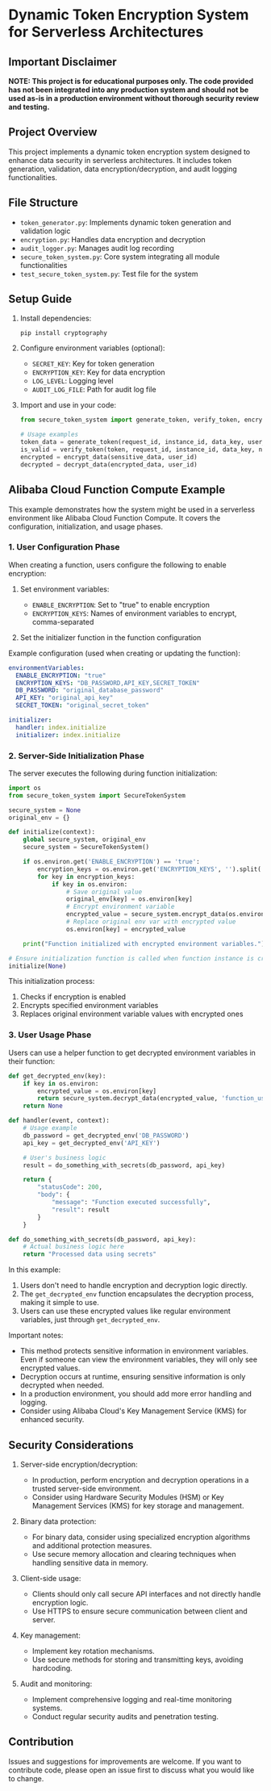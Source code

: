 # Dynamic Token Encryption System for Serverless Architectures

## Important Disclaimer

**NOTE: This project is for educational purposes only. The code provided has not been integrated into any production system and should not be used as-is in a production environment without thorough security review and testing.**

## Project Overview

This project implements a dynamic token encryption system designed to enhance data security in serverless architectures. It includes token generation, validation, data encryption/decryption, and audit logging functionalities.

## File Structure

- `token_generator.py`: Implements dynamic token generation and validation logic
- `encryption.py`: Handles data encryption and decryption
- `audit_logger.py`: Manages audit log recording
- `secure_token_system.py`: Core system integrating all module functionalities
- `test_secure_token_system.py`: Test file for the system

## Setup Guide

1. Install dependencies:
   ```
   pip install cryptography
   ```

2. Configure environment variables (optional):
   - `SECRET_KEY`: Key for token generation
   - `ENCRYPTION_KEY`: Key for data encryption
   - `LOG_LEVEL`: Logging level
   - `AUDIT_LOG_FILE`: Path for audit log file

3. Import and use in your code:
   ```python
   from secure_token_system import generate_token, verify_token, encrypt_data, decrypt_data

   # Usage examples
   token_data = generate_token(request_id, instance_id, data_key, user_id)
   is_valid = verify_token(token, request_id, instance_id, data_key, nonce, timestamp, user_id)
   encrypted = encrypt_data(sensitive_data, user_id)
   decrypted = decrypt_data(encrypted_data, user_id)
   ```

## Alibaba Cloud Function Compute Example

This example demonstrates how the system might be used in a serverless environment like Alibaba Cloud Function Compute. It covers the configuration, initialization, and usage phases.

### 1. User Configuration Phase

When creating a function, users configure the following to enable encryption:

1. Set environment variables:
   - `ENABLE_ENCRYPTION`: Set to "true" to enable encryption
   - `ENCRYPTION_KEYS`: Names of environment variables to encrypt, comma-separated

2. Set the initializer function in the function configuration

Example configuration (used when creating or updating the function):
```yaml
environmentVariables:
  ENABLE_ENCRYPTION: "true"
  ENCRYPTION_KEYS: "DB_PASSWORD,API_KEY,SECRET_TOKEN"
  DB_PASSWORD: "original_database_password"
  API_KEY: "original_api_key"
  SECRET_TOKEN: "original_secret_token"

initializer:
  handler: index.initialize
  initializer: index.initialize
```

### 2. Server-Side Initialization Phase

The server executes the following during function initialization:

```python
import os
from secure_token_system import SecureTokenSystem

secure_system = None
original_env = {}

def initialize(context):
    global secure_system, original_env
    secure_system = SecureTokenSystem()

    if os.environ.get('ENABLE_ENCRYPTION') == 'true':
        encryption_keys = os.environ.get('ENCRYPTION_KEYS', '').split(',')
        for key in encryption_keys:
            if key in os.environ:
                # Save original value
                original_env[key] = os.environ[key]
                # Encrypt environment variable
                encrypted_value = secure_system.encrypt_data(os.environ[key], 'server_admin')
                # Replace original env var with encrypted value
                os.environ[key] = encrypted_value

    print("Function initialized with encrypted environment variables.")

# Ensure initialization function is called when function instance is created
initialize(None)
```

This initialization process:
1. Checks if encryption is enabled
2. Encrypts specified environment variables
3. Replaces original environment variable values with encrypted ones

### 3. User Usage Phase

Users can use a helper function to get decrypted environment variables in their function:

```python
def get_decrypted_env(key):
    if key in os.environ:
        encrypted_value = os.environ[key]
        return secure_system.decrypt_data(encrypted_value, 'function_user')
    return None

def handler(event, context):
    # Usage example
    db_password = get_decrypted_env('DB_PASSWORD')
    api_key = get_decrypted_env('API_KEY')

    # User's business logic
    result = do_something_with_secrets(db_password, api_key)

    return {
        "statusCode": 200,
        "body": {
            "message": "Function executed successfully",
            "result": result
        }
    }

def do_something_with_secrets(db_password, api_key):
    # Actual business logic here
    return "Processed data using secrets"
```

In this example:

1. Users don't need to handle encryption and decryption logic directly.
2. The `get_decrypted_env` function encapsulates the decryption process, making it simple to use.
3. Users can use these encrypted values like regular environment variables, just through `get_decrypted_env`.

Important notes:
- This method protects sensitive information in environment variables. Even if someone can view the environment variables, they will only see encrypted values.
- Decryption occurs at runtime, ensuring sensitive information is only decrypted when needed.
- In a production environment, you should add more error handling and logging.
- Consider using Alibaba Cloud's Key Management Service (KMS) for enhanced security.

## Security Considerations

1. Server-side encryption/decryption:
   - In production, perform encryption and decryption operations in a trusted server-side environment.
   - Consider using Hardware Security Modules (HSM) or Key Management Services (KMS) for key storage and management.

2. Binary data protection:
   - For binary data, consider using specialized encryption algorithms and additional protection measures.
   - Use secure memory allocation and clearing techniques when handling sensitive data in memory.

3. Client-side usage:
   - Clients should only call secure API interfaces and not directly handle encryption logic.
   - Use HTTPS to ensure secure communication between client and server.

4. Key management:
   - Implement key rotation mechanisms.
   - Use secure methods for storing and transmitting keys, avoiding hardcoding.

5. Audit and monitoring:
   - Implement comprehensive logging and real-time monitoring systems.
   - Conduct regular security audits and penetration testing.

## Contribution

Issues and suggestions for improvements are welcome. If you want to contribute code, please open an issue first to discuss what you would like to change.